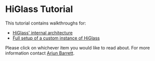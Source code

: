 # HiGlass Tutorial

This tutorial contains walkthroughs for:
- [HiGlass' internal architecture](./architecture)
- [Full setup of a custom instance of HiGlass](./setup)

Please click on whichever item you would like to read about. For more information contact [Arjun Barrett](https://github.com/101arrowz).